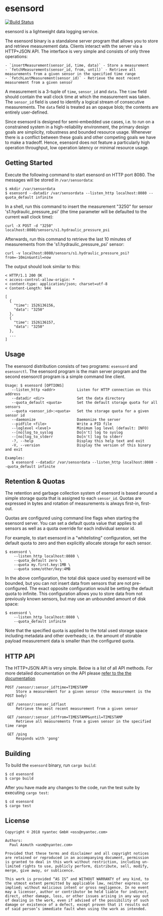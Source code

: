esensord
========

[![Build Status](https://travis-ci.org/nyantec/esensord.svg?branch=master)](https://travis-ci.org/nyantec/esensord)

esensord is a lightweight data logging service.

The esensord binary is a standalone server program that allows you to store and
retrieve measurement data. Clients interact with the server via a HTTP+JSON API.
The interface is very simple and consists of only three operations:

    - `insertMeasurement(sensor_id, time, data)` - Store a measurement
    - `fetchMeasurements(sensor_id, from, until)` - Retrieve all measurements from a given sensor in the specified time range
    - `fetchLastMeasurement(sensor_id)` - Retrieve the most recent measurement from a given sensor

A measurement is a 3-tuple of `time`, `sensor_id` and `data`. The `time` field
should contain the wall clock time at which the measurement was taken. The `sensor_id`
field is used to identify a logical stream of consecutive measurements. The `data`
field is treated as an opaque blob; the contents are entirely user-defined.

Since esensord is designed for semi-embedded use cases, i.e. to run on a constrained
system in a high-reliability environment, the primary design goals are simplicity,
robustness and bounded resource usage. Whenever there is a conflict between these
goals and other competing goals we have to make a tradeoff. Hence, esensord does
not feature a particularly high operation throughput, low operation latency or minimal
resource usage.


Getting Started
---------------

Execute the following command to start esensord on HTTP port 8080. The messages
will be stored in `/var/sensordata`:

    $ mkdir /var/sensordata
    $ esensord --datadir /var/sensordata --listen_http localhost:8080 --quota_default infinite

In a shell, run this command to insert the measurement "3250" for sensor
's1.hydraulic_pressure_psi' (the time parameter will be defaulted to the current
wall clock time):

    curl -X POST -d "3250" localhost:8080/sensors/s1.hydraulic_pressure_psi

Afterwards, run this command to retrieve the last 10 minutes of measurements from
the 's1.hydraulic_pressure_psi' sensor:

    curl -v localhost:8080/sensors/s1.hydraulic_pressure_psi?from=-10min&until=now

The output should look similar to this:

    < HTTP/1.1 200 OK
    < access-control-allow-origin: *
    < content-type: application/json; charset=utf-8
    < Content-Length: 944

    [
      {
        "time": 1526136156,
        "data": "3250"
      },
      {
        "time": 1526136157,
        "data": "3250"
      },
      ...
    ]


Usage
-----

The esensord distribution consists of two programs: `esensord` and `esensorctl`.
The esensord program is the main server program and the second esensorctl program
is a simple command line client.

    Usage: $ esensord [OPTIONS]
       --listen_http <addr>          Listen for HTTP connection on this address
       --datadir <dir>               Set the data directory
       --quota_default <quota>       Set the default storage quota for all sensors
       --quota <sensor_id>:<quota>   Set the storage quota for a given sensor id
       --daemonize                   Daemonize the server
       --pidfile <file>              Write a PID file
       --loglevel <level>            Minimum log level (default: INFO)
       --[no]log_to_syslog           Do[n't] log to syslog
       --[no]log_to_stderr           Do[n't] log to stderr
       -?, --help                    Display this help text and exit
       -V, --version                 Display the version of this binary and exit

    Examples:
       $ esensord --datadir /var/sensordata --listen_http localhost:8080 --quota_default infinite


Retention & Quotas
------------------

The retention and garbage collection system of esensord is based around a simple
storage quota that is assigned to each `sensor_id`. Quotas are expressed in bytes
and rotation of measurements is always first-in, first-out.

Quotas are configured using command line flags when starting the esensord server.
You can set a default quota value that applies to all sensors as well as a quota
override for each individual sensor id.

For example, to start esensord in a "whitelisting" configuration, set the default
quota to zero and then explicitly allocate storage for each sensor.

    $ esensord \
        --listen_http localhost:8080 \
        --quota_default zero \
        --quota my.first.key:1MB \
        --quota some/other/key:4MB

In the above configuration, the total disk space used by esensord will be bounded,
but you can not insert data from sensors that are not pre-configured. The exact
opposite configuration would be setting the default quota to infinite. This
configuration allows you to store data from not previously known sensors, but
may use an unbounded amount of disk space:

    $ esensord \
        --listen_http localhost:8080 \
        --quota_default infinite

Note that the specified quota is applied to the total used storage space including
metadata and other overheads; i.e. the amount of storable payload measurement
data is smaller than the configured quota.


HTTP API
--------

The HTTP+JSON API is very simple. Below is a list of all API methods. For more
detailed documentation on the API please [refer to the the documentation](https://esensord.org)

    POST /sensor/:sensor_id?time=TIMESTAMP
         Store a measurement for a given sensor (the measurement is the POST body)

     GET /sensor/:sensor_id?last
         Retrieve the most recent measurement from a given sensor

     GET /sensor/:sensor_id?from=TIMESTAMP&until=TIMESTAMP
         Retrieve all measurements from a given sensor in the specified time range

     GET /ping
         Responds with 'pong'


Building
--------

To build the `esensord` binary, run `cargo build`:

    $ cd esensord
    $ cargo build

After you have made any changes to the code, run the test suite by executing
`cargo test`:

    $ cd esensord
    $ cargo test


License
-------

    Copyright © 2018 nyantec GmbH <oss@nyantec.com>

    Authors:
      Paul Asmuth <asm@nyantec.com>

    Provided that these terms and disclaimer and all copyright notices
    are retained or reproduced in an accompanying document, permission
    is granted to deal in this work without restriction, including un‐
    limited rights to use, publicly perform, distribute, sell, modify,
    merge, give away, or sublicence.

    This work is provided “AS IS” and WITHOUT WARRANTY of any kind, to
    the utmost extent permitted by applicable law, neither express nor
    implied; without malicious intent or gross negligence. In no event
    may a licensor, author or contributor be held liable for indirect,
    direct, other damage, loss, or other issues arising in any way out
    of dealing in the work, even if advised of the possibility of such
    damage or existence of a defect, except proven that it results out
    of said person’s immediate fault when using the work as intended.
